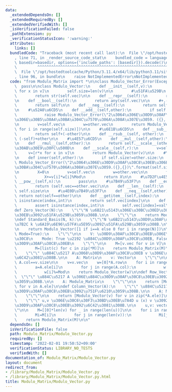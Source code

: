 ```yaml
---
data:
  _extendedDependsOn: []
  _extendedRequiredBy: []
  _extendedVerifiedWith: []
  _isVerificationFailed: false
  _pathExtension: py
  _verificationStatusIcon: ':warning:'
  attributes:
    links: []
  bundledCode: "Traceback (most recent call last):\n  File \"/opt/hostedtoolcache/Python/3.11.4/x64/lib/python3.11/site-packages/onlinejudge_verify/documentation/build.py\"\
    , line 71, in _render_source_code_stat\n    bundled_code = language.bundle(stat.path,\
    \ basedir=basedir, options={'include_paths': [basedir]}).decode()\n          \
    \         ^^^^^^^^^^^^^^^^^^^^^^^^^^^^^^^^^^^^^^^^^^^^^^^^^^^^^^^^^^^^^^^^^^^^^^^^^^^^^^^^^\n\
    \  File \"/opt/hostedtoolcache/Python/3.11.4/x64/lib/python3.11/site-packages/onlinejudge_verify/languages/python.py\"\
    , line 96, in bundle\n    raise NotImplementedError\nNotImplementedError\n"
  code: "from Modulo_Matrix import *\n\nclass Modulo_Vector_Error(Exception):\n  \
    \  pass\n\nclass Modulo_Vector:\n    def __init__(self,v):\n        self.vec=[x%Mod\
    \ for x in v]\n        self.size=len(v)\n\n        #\u51FA\u529B\n    def __str__(self):\n\
    \        return str(self.vec)\n\n    def __repr__(self):\n        return str(self)\n\
    \n    def __bool__(self):\n        return any(self.vec)\n\n    #+,-\n    def __pos__(self):\n\
    \        return self\n\n    def __neg__(self):\n        return self.__scale__(-1)\n\
    \n    #\u52A0\u6CD5\n    def __add__(self,other):\n        if self.size!=other.size:\n\
    \            raise Modulo_Vector_Error(\"2\u3064\u306E\u30D9\u30AF\u30C8\u30EB\
    \u306E\u30B5\u30A4\u30BA\u304C\u7570\u306A\u308A\u307E\u3059. ({}, {})\".format(self.size,other.size))\n\
    \n        v=self.vec\n        w=other.vec\n        return Modulo_Vector([v[i]+w[i]\
    \ for i in range(self.size)])\n\n    #\u6E1B\u6CD5\n    def __sub__(self, other):\n\
    \        return self+(-other)\n\n    def __rsub__(self, other):\n        return\
    \ (-self)+other\n\n    #\u4E57\u6CD5\n    def __mul__(self,other):\n        pass\n\
    \n    def __rmul__(self,other):\n        return self.__scale__(other)\n\n    #\u30B9\
    \u30AB\u30E9\u30FC\u500D\n    def __scale__(self,r):\n        v=self.vec\n   \
    \     v=[r*x for x in v]\n        return Modulo_Vector(v)\n\n    #\u5185\u7A4D\
    \n    def inner(self,other):\n        if self.size!=other.size:\n            raise\
    \ Modulo_Vector_Error(\"2\u3064\u306E\u30D9\u30AF\u30C8\u30EB\u306E\u30B5\u30A4\
    \u30BA\u304C\u7570\u306A\u308A\u307E\u3059.({},{})\".format(self.size,other.size))\n\
    \n        X=0\n        v=self.vec\n        w=other.vec\n\n        for i in range(self.size):\n\
    \            X+=v[i]*w[i]%Mod\n        return X\n\n    #\u7D2F\u4E57\n    def\
    \ __pow__(self,n):\n        pass\n\n    #\u7B49\u53F7\n    def __eq__(self,other):\n\
    \        return (self.vec==other.vec)\n\n    def __len__(self):\n        return\
    \ self.size\n\n    #\u4E0D\u7B49\u53F7\n    def __neq__(self,other):\n       \
    \ return not(self==other)\n\n    def __getitem__(self,index):\n        assert\
    \ isinstance(index,int)\n        return self.vec[index]\n\n    def __setitem__(self,index,val):\n\
    \        assert isinstance(index,int)\n        self.vec[index]=val\n\n#=================================================\n\
    def Zero_Vector(N):\n    \"\"\"N \u6B21\u5143\u306E\u30BC\u30ED\u30D9\u30AF\u30C8\
    \u30EB\u3092\u51FA\u529B\u3059\u308B.\n\n    \"\"\"\n    return Modulo_Vector([0]*N)\n\
    \ndef Standard_Basis(N, k):\n    \"\"\"N \u6B21\u5143\u30D9\u30AF\u30C8\u30EB\u306E\
    \u7B2C k \u6A19\u6E96\u57FA\u5E95\u3092\u51FA\u529B\u3059\u308B.\n\n    \"\"\"\
    \n    return Modulo_Vector([1 if i==k else 0 for i in range(N)])\n\ndef Vectoric_Matrix(V,\
    \ Mode=True):\n    \"\"\"\n\n    V: \u30D9\u30AF\u30C8\u30EB\u306E\u30EA\u30B9\
    \u30C8\n    Mode: True \u2192 \u884C\u30D9\u30AF\u30C8\u30EB, False \u2192 \u5217\
    \u30D9\u30AF\u30C8\u30EB\n    \"\"\"\n\n    M=[v.vec for v in V]\n    if Mode==True:\n\
    \        M=[list(c) for c in zip(*M)]\n    return Modulo_Matrix(M)\n\ndef Matrix_Action(A,v):\n\
    \    \"\"\" \u884C\u5217 A\u3068\u30D9\u30AF\u30C8\u30EB v \u306E\u7A4D Av \u3092\
    \u6C42\u3081\u308B.\n\n    A: Matrix\n    v: Vector\n    \"\"\"\n\n    assert\
    \ A.col==v.size\n\n    v=v.vec\n    w=[0]*A.row\n    for i in range(A.row):\n\
    \        a=A.ele[i]\n        for j in range(A.col):\n            w[i]+=a[j]*v[j]\n\
    \            w[i]%=Mod\n    return Modulo_Vector(w)\n\ndef Row_Vector(A):\n  \
    \  \"\"\" \u884C\u5217 A \u306E\u884C\u30D9\u30AF\u30C8\u30EB\u3092\u751F\u6210\
    \u3059\u308B.\n\n    A: Modulo_Matrix\n    \"\"\"\n\n    return [Modulo_Vector(v)\
    \ for v in A.ele]\n\ndef Column_Vector(A):\n    \"\"\" \u884C\u5217 A \u306E\u5217\
    \u30D9\u30AF\u30C8\u30EB\u3092\u751F\u6210\u3059\u308B.\n\n    A: Modulo_Matrix\n\
    \    \"\"\"\n\n    return [Modulo_Vector(v) for v in zip(*A.ele)]\n\ndef Tensor_Product(u,v):\n\
    \    \"\"\" u,v \u306E\u30C6\u30F3\u30BD\u30EB\u7A4D u (x) v \u3092\u8868\u3059\
    \u30D9\u30AF\u30C8\u30EB\u3092\u6C42\u3081\u308B.\n\n    u,v: vector\n    \"\"\
    \"\n\n    M=[[0]*len(v) for _ in range(len(u))]\n\n    for i in range(len(u)):\n\
    \        Mi=M[i]\n        for j in range(len(v)):\n            Mi[j]=u[i]*v[j]\n\
    \    return Modulo_Matrix(M)\n\n"
  dependsOn: []
  isVerificationFile: false
  path: Modulo_Matrix/Modulo_Vector.py
  requiredBy: []
  timestamp: '2022-02-01 19:50:52+09:00'
  verificationStatus: LIBRARY_NO_TESTS
  verifiedWith: []
documentation_of: Modulo_Matrix/Modulo_Vector.py
layout: document
redirect_from:
- /library/Modulo_Matrix/Modulo_Vector.py
- /library/Modulo_Matrix/Modulo_Vector.py.html
title: Modulo_Matrix/Modulo_Vector.py
---
```

